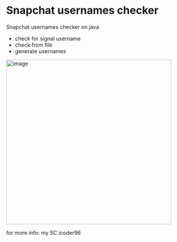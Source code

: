 # Snapchat usernames checker

Snapchat usernames checker on java

- check for signal username
- check from file
- generate usernames

<img width="441" alt="image" src="https://github.com/RSR1337/Snapchat_checker/assets/52901789/a29cadb3-77d8-47ca-bcd3-a026335b43f2">

for more info:
my SC icoder96
